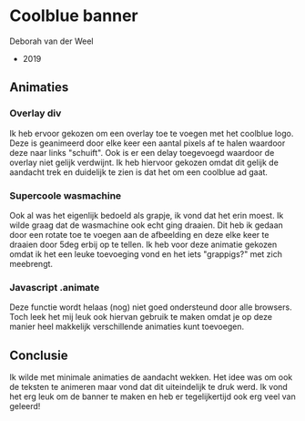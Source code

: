 # Coolblue banner
Deborah van der Weel
- 2019

## Animaties

### Overlay div

Ik heb ervoor gekozen om een overlay toe te voegen met het coolblue logo. 
Deze is geanimeerd door elke keer een aantal pixels af te halen waardoor deze naar links "schuift".
Ook is er een delay toegevoegd waardoor de overlay niet gelijk verdwijnt.
Ik heb hiervoor gekozen omdat dit gelijk de aandacht trek en duidelijk te zien is dat het om een coolblue ad gaat.

### Supercoole wasmachine

Ook al was het eigenlijk bedoeld als grapje, ik vond dat het erin moest.
Ik wilde graag dat de wasmachine ook echt ging draaien.
Dit heb ik gedaan door een rotate toe te voegen aan de afbeelding en deze elke keer te draaien door 5deg erbij op te tellen.
Ik heb voor deze animatie gekozen omdat ik het een leuke toevoeging vond en het iets "grappigs?" met zich meebrengt.

### Javascript .animate

Deze functie wordt helaas (nog) niet goed ondersteund door alle browsers.
Toch leek het mij leuk ook hiervan gebruik te maken omdat je op deze manier heel makkelijk verschillende animaties kunt toevoegen.

## Conclusie
Ik wilde met minimale animaties de aandacht wekken.
Het idee was om ook de teksten te animeren maar vond dat dit uiteindelijk te druk werd.
Ik vond het erg leuk om de banner te maken en heb er tegelijkertijd ook erg veel van geleerd!

